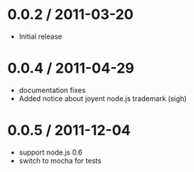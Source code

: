 
0.0.2 / 2011-03-20
==================

  * Initial release

0.0.4 / 2011-04-29
==================

  * documentation fixes
  * Added notice about joyent node.js trademark (sigh)

0.0.5 / 2011-12-04
==================

  * support node.js 0.6
  * switch to mocha for tests

